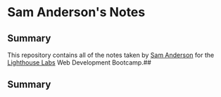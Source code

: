 # Sam Anderson's Notes

## Summary 

This repository contains all of the notes taken by [Sam Anderson](https://github.com/samjanderson) for the [Lighthouse Labs](https://www.lighthouselabs.ca/) Web Development Bootcamp.##

## Summary 
